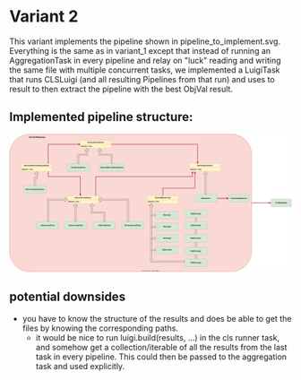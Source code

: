# Variant 2

This variant implements the pipeline shown in pipeline_to_implement.svg.
Everything is the same as in variant_1 except that instead of running an
AggregationTask in every pipeline and relay on "luck" reading and writing
the same file with multiple concurrent tasks, we implemented a LuigiTask that
runs CLSLuigi (and all resulting Pipelines from that run) and uses to result to
then extract the pipeline with the best ObjVal result.

## Implemented pipeline structure:

![variant_2](variant_2.svg)


## potential downsides

- you have to know the structure of the results and does be able to get the files by knowing the corresponding paths.
  - it would be nice to run  luigi.build(results, ...) in the cls runner task, and somehow get a collection/iterable of all the results from the last task in every pipeline. This could then be passed to the aggregation task and used explicitly.
